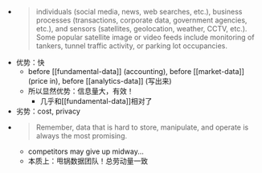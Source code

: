 - > individuals (social media, news, web searches, etc.), business processes (transactions, corporate data, government agencies, etc.), and sensors (satellites, geolocation, weather, CCTV, etc.). Some popular satellite image or video feeds include monitoring of tankers, tunnel traffic activity, or parking lot occupancies.
- 优势：快
  - before [[fundamental-data]] (accounting), before [[market-data]] (price in), before [[analytics-data]] (写出来)
  - 所以显然优势：信息量大，有效！
    - 几乎和[[fundamental-data]]相对了
- 劣势：cost, privacy
- > Remember, data that is hard to store, manipulate, and operate is always the most promising.
  - competitors may give up midway...
  - 本质上：甩锅数据团队！总劳动量一致